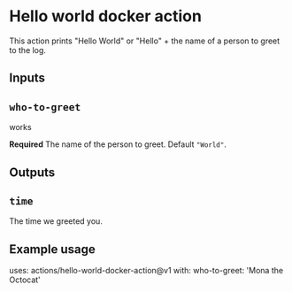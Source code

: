 # Hello world docker action

This action prints "Hello World" or "Hello" + the name of a person to greet to the log.

## Inputs

## `who-to-greet`
works

**Required** The name of the person to greet. Default `"World"`.

## Outputs

## `time`

The time we greeted you.

## Example usage

uses: actions/hello-world-docker-action@v1
with:
  who-to-greet: 'Mona the Octocat'
